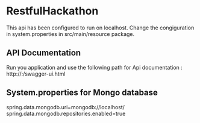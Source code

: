 # RestfulHackathon
This api has been configured to run on localhost. Change the congiguration in system.properties in src/main/resource package.
## API Documentation
Run you application and use the following path for Api documentation :
http://<ip>:<port>/swagger-ui.html
## System.properties for Mongo database
spring.data.mongodb.uri=mongodb://localhost/<yourdbname>
spring.data.mongodb.repositories.enabled=true
